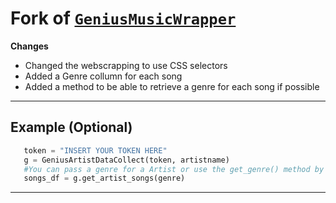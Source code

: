 # Fork of <a href="https://github.com/benfwalla/MusicAnalysis" target="_blank">`GeniusMusicWrapper`</a>


**Changes**

- Changed the webscrapping to use CSS selectors
- Added a Genre collumn for each song
- Added a method to be able to retrieve a genre for each song if possible




---

## Example (Optional)

```python
   token = "INSERT YOUR TOKEN HERE"
   g = GeniusArtistDataCollect(token, artistname)
   #You can pass a genre for a Artist or use the get_genre() method by uncommenting line 85
   songs_df = g.get_artist_songs(genre)
```

---
